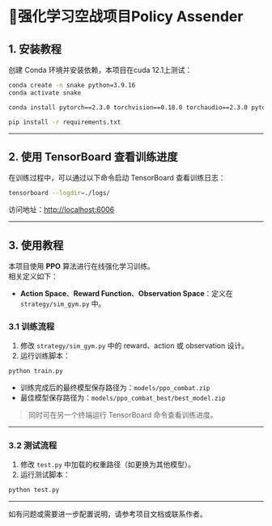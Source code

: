 # 🐍强化学习空战项目Policy Assender

## 1. 安装教程

创建 Conda 环境并安装依赖，本项目在cuda 12.1上测试：

```bash
conda create -n snake python=3.9.16
conda activate snake

conda install pytorch==2.3.0 torchvision==0.18.0 torchaudio==2.3.0 pytorch-cuda=12.1 -c pytorch -c nvidia

pip install -r requirements.txt
```

---

## 2. 使用 TensorBoard 查看训练进度

在训练过程中，可以通过以下命令启动 TensorBoard 查看训练日志：

```bash
tensorboard --logdir=./logs/
```

访问地址：[http://localhost:6006](http://localhost:6006)

---

## 3. 使用教程

本项目使用 **PPO** 算法进行在线强化学习训练。  
相关定义如下：

- **Action Space**、**Reward Function**、**Observation Space**：定义在 `strategy/sim_gym.py` 中。

### 3.1 训练流程

1. 修改 `strategy/sim_gym.py` 中的 reward、action 或 observation 设计。
2. 运行训练脚本：

```bash
python train.py
```

- 训练完成后的最终模型保存路径为：`models/ppo_combat.zip`
- 最佳模型保存路径为：`models/ppo_combat_best/best_model.zip`

> 同时可在另一个终端运行 TensorBoard 命令查看训练进度。

---

### 3.2 测试流程

1. 修改 `test.py` 中加载的权重路径（如更换为其他模型）。
2. 运行测试脚本：

```bash
python test.py
```

---

如有问题或需要进一步配置说明，请参考项目文档或联系作者。